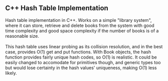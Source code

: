 ## C++ Hash Table Implementation

Hash table implementation in C++. Works on a simple "library system", where it can store, retrieve and delete books from the system with good time complexity and good space complexity if the number of books is of a reasonable size. <br /><br />
This hash table uses linear probing as its collision resolution, and in the best case, provides O(1) get and put functions. With Book objects, the hash function provides fairly unique hash codes, so O(1) is realistic. It could be easily changed to accomodate for primitives though, and generic types too but would lose certainty in the hash values' uniqueness, making O(1) less likely.
